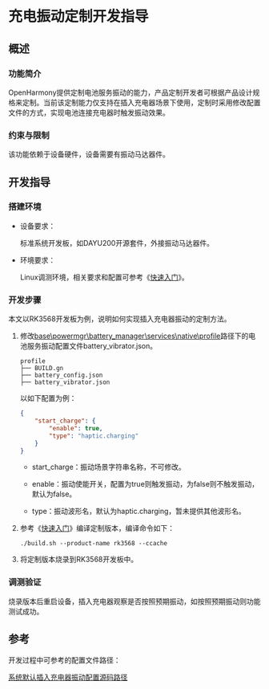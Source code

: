# 充电振动定制开发指导

## 概述

### 功能简介

OpenHarmony提供定制电池服务振动的能力，产品定制开发者可根据产品设计规格来定制。当前该定制能力仅支持在插入充电器场景下使用，定制时采用修改配置文件的方式，实现电池连接充电器时触发振动效果。

### 约束与限制

该功能依赖于设备硬件，设备需要有振动马达器件。


## 开发指导

### 搭建环境

- 设备要求：

  标准系统开发板，如DAYU200开源套件，外接振动马达器件。

- 环境要求：

  Linux调测环境，相关要求和配置可参考《[快速入门](../quick-start/quickstart-overview.md)》。

### 开发步骤

本文以RK3568开发板为例，说明如何实现插入充电器振动的定制方法。

1. 修改[base\powermgr\battery_manager\services\native\profile](https://gitee.com/openharmony/powermgr_battery_manager/tree/master/services/native/profile)路径下的电池服务振动配置文件battery_vibrator.json。

    ```text
    profile
    ├── BUILD.gn
    ├── battery_config.json
    ├── battery_vibrator.json
    ```

    以如下配置为例：

    ```json
    {
        "start_charge": {
            "enable": true, 
            "type": "haptic.charging"
        }
    }
    ```
   - start_charge：振动场景字符串名称，不可修改。

   - enable：振动使能开关，配置为true则触发振动，为false则不触发振动，默认为false。

   - type：振动波形名，默认为haptic.charging，暂未提供其他波形名。

2. 参考《[快速入门](../quick-start/quickstart-overview.md)》编译定制版本，编译命令如下：

    ```shell
    ./build.sh --product-name rk3568 --ccache
    ```

3. 将定制版本烧录到RK3568开发板中。

### 调测验证 

烧录版本后重启设备，插入充电器观察是否按照预期振动，如按照预期振动则功能测试成功。


## 参考

开发过程中可参考的配置文件路径：

[系统默认插入充电器振动配置源码路径](https://gitee.com/openharmony/powermgr_battery_manager/tree/master/services/native/profile)